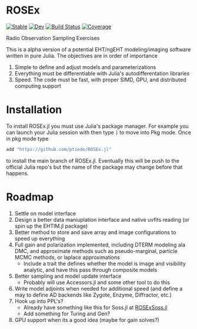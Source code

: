 # ROSEx

[![Stable](https://img.shields.io/badge/docs-stable-blue.svg)](https://ptiede.github.io/ROSEx.jl/stable)
[![Dev](https://img.shields.io/badge/docs-dev-blue.svg)](https://ptiede.github.io/ROSEx.jl/dev)
[![Build Status](https://github.com/ptiede/ROSEx.jl/workflows/CI/badge.svg)](https://github.com/ptiede/ROSEx.jl/actions)
[![Coverage](https://codecov.io/gh/ptiede/ROSEx.jl/branch/master/graph/badge.svg)](https://codecov.io/gh/ptiede/ROSEx.jl)

Radio Observation Sampling Exercises

This is a alpha version of a potential EHT/ngEHT modeling/imaging software written in pure Julia. The objectives are in order of importance

1. Simple to define and adjust models and parameterizations
2. Everything must be differentiable with Julia's autodifferentation libraries
3. Speed. The code must be fast, with proper SIMD, GPU, and distributed computing support

# Installation
To install ROSEx.jl you must use Julia's package manager. For example you can launch your Julia session with then type `]` to move into Pkg mode. Once in pkg mode type
```julia
add "https://github.com/ptiede/ROSEx.jl"
```
to install the main branch of ROSEx.jl. Eventually this will be push to the official Julia repo's but the name of the package may change before that happens.


# Roadmap

1. Settle on model interface
2. Design a better data maniuplation interface and native uvfits reading (or spin up the EHTIM.jl package)
4. Better method to store and save array and image configurations to speed up everything
5. Full gain and polarization implemented, including DTERM modeling ala DMC, and approximate methods such as pseudo-marginal, particle MCMC methods, or laplace approximations
   - Include a trait the defines whether the model is image and visibility analytic, and have this pass through composite models 
5. Better sampling and model update interface 
   - Probably will use Accessors.jl and some other tool to do this
6. Write model adjoints when needed for additional speed (and define a may to define AD backends like Zygote, Enzyme, Diffractor, etc.)
7. Hook up into PPL's?
   - Already have something like this for Soss.jl at [ROSExSoss.jl](https://github.com/ptiede/ROSExSoss.jl)
   - Add something for Turing and Gen?
8. GPU support when its a good idea (maybe for gain solves?)


